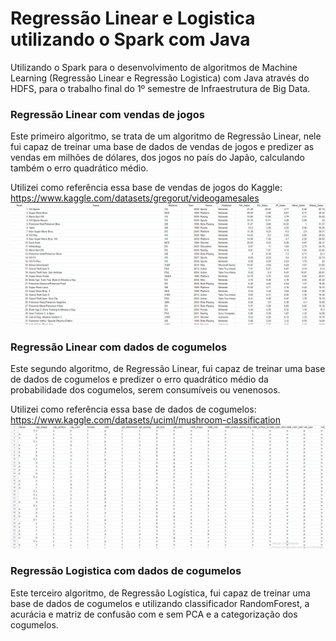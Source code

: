 # Regressão Linear e Logistica utilizando o Spark com Java

Utilizando o Spark para o desenvolvimento de algoritmos de Machine Learning (Regressão Linear e Regressão Logistica) com Java através do HDFS, para o trabalho final do 1º semestre de Infraestrutura de Big Data.

### Regressão Linear com vendas de jogos
Este primeiro algoritmo, se trata de um algoritmo de Regressão Linear, nele fui capaz de treinar uma base de dados de vendas de jogos e predizer as vendas em milhões de dólares, dos jogos no país do Japão, calculando também o erro quadrático médio. 

Utilizei como referência essa base de vendas de jogos do Kaggle: https://www.kaggle.com/datasets/gregorut/videogamesales
![VGSales](Imagens/games.png)

### Regressão Linear com dados de cogumelos
Este segundo algoritmo, de Regressão Linear, fui capaz de treinar uma base de dados de cogumelos e predizer o erro quadrático médio da probabilidade dos cogumelos, serem consumíveis ou venenosos.

Utilizei como referência essa base de dados de cogumelos: https://www.kaggle.com/datasets/uciml/mushroom-classification
![Mushrooms](Imagens/mushrooms.png)


### Regressão Logistica com dados de cogumelos
Este terceiro algoritmo, de Regressão Logística, fui capaz de treinar uma base de dados de cogumelos e utilizando classificador RandomForest, a acurácia e matriz de confusão com e sem PCA e a categorização dos cogumelos.
